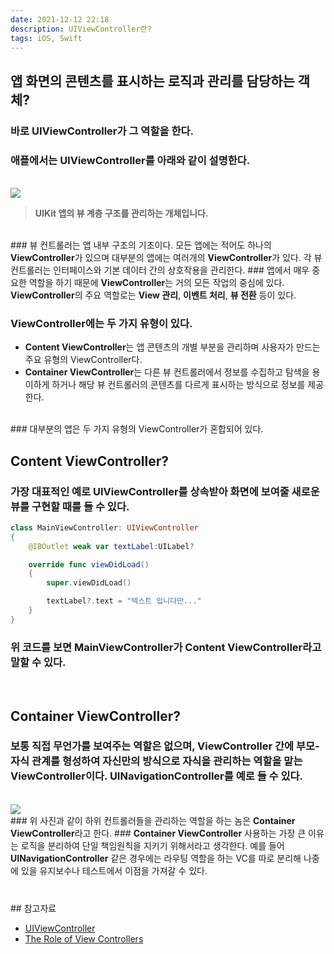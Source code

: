 ```yaml
---
date: 2021-12-12 22:18
description: UIViewController란?
tags: iOS, Swift
---
```


## 앱 화면의 콘텐츠를 표시하는 로직과 관리를 담당하는 객체?

### 바로 <b class="bold">UIViewController</b>가 그 역할을 한다.
### 애플에서는 UIViewController를 아래와 같이 설명한다.

<br/>
<img src="/images/uiviewcontrollerImage.png"/>
<blockquote><b class="inyong">UIKit 앱의 뷰 계층 구조를 관리하는 개체입니다.</b></blockquote>
<br/>
### 뷰 컨트롤러는 앱 내부 구조의 기초이다. 모든 앱에는 적어도 하나의 <b class="heavy">ViewController</b>가 있으며 대부분의 앱에는 여러개의 <b class="heavy">ViewController</b>가 있다. 각 뷰 컨트롤러는 인터페이스와 기본 데이터 간의 상호작용을 관리한다.
### 앱에서 매우 중요한 역할을 하기 때문에 <b class="heavy">ViewController</b>는 거의 모든 작업의 중심에 있다. <b class="heavy">ViewController</b>의 주요 역할로는 <b class="bold">View 관리</b>, <b class="bold">이벤트 처리</b>, <b class="bold">뷰 전환</b> 등이 있다.

<br/>

### <b class="heavy">ViewController</b>에는 두 가지 유형이 있다.
- <b class="heavy">Content ViewController</b>는 앱 콘텐츠의 개별 부분을 관리하며 사용자가 만드는 주요 유형의 ViewController다.
- <b class="heavy">Container ViewController</b>는 다른 뷰 컨트롤러에서 정보를 수집하고 탐색을 용이하게 하거나 해당 뷰 컨트롤러의 콘텐츠를 다르게 표시하는 방식으로 정보를 제공한다.

<br/>
### 대부분의 앱은 두 가지 유형의 ViewController가 혼합되어 있다.

## Content ViewController?
### 가장 대표적인 예로 UIViewController를 상속받아 화면에 보여줄 새로운 뷰를 구현할 때를 들 수 있다.

```swift
class MainViewController: UIViewController
{
    @IBOutlet weak var textLabel:UILabel?

    override func viewDidLoad()
    {
        super.viewDidLoad()

        textLabel?.text = "텍스트 입니다만..."
    }
}
```
### 위 코드를 보면 <b class="heavy">MainViewController</b>가 <b class="heavy">Content ViewController</b>라고 말할 수 있다. 
<br/>

## Container ViewController?
### 보통 직접 무언가를 보여주는 역할은 없으며, ViewController 간에 부모-자식 관계를 형성하여 자신만의 방식으로 자식을 관리하는 역할을 맡는 ViewController이다. <b class="bold">UINavigationController</b>를 예로 들 수 있다.
<br/>

<img src="/images/navigationviewImage.png"/>

<br/>
### 위 사진과 같이 하위 컨트롤러들을 관리하는 역할을 하는 놈은 <b class="heavy">Container ViewController</b>라고 한다.
### <b class="heavy">Container ViewController</b> 사용하는 가장 큰 이유는 로직을 분리하여 단일 책임원칙을 지키기 위해서라고 생각한다. 예를 들어 <b class="heavy">UINavigationController</b> 같은 경우에는 라우팅 역할을 하는 VC를 따로 분리해 나중에 있을 유지보수나 테스트에서 이점을 가져갈 수 있다.

###  

<br/>
## 참고자료
<ul>
<li>
    <a href="https://developer.apple.com/documentation/uikit/uiviewcontroller">UIViewController</a>
</li>
<li>
    <a href="https://developer.apple.com/library/archive/featuredarticles/ViewControllerPGforiPhoneOS/index.html#//apple_ref/doc/uid/TP40007457">The Role of View Controllers</a>
</li>
</ul>
